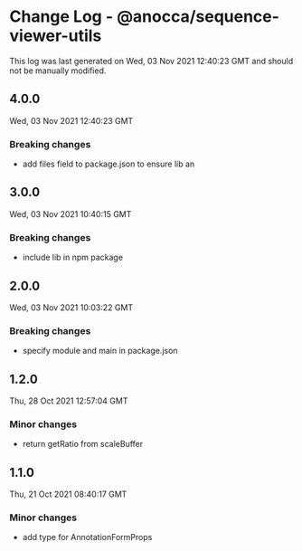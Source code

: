 # Change Log - @anocca/sequence-viewer-utils

This log was last generated on Wed, 03 Nov 2021 12:40:23 GMT and should not be manually modified.

## 4.0.0
Wed, 03 Nov 2021 12:40:23 GMT

### Breaking changes

- add files field to package.json to ensure lib an

## 3.0.0
Wed, 03 Nov 2021 10:40:15 GMT

### Breaking changes

- include lib in npm package

## 2.0.0
Wed, 03 Nov 2021 10:03:22 GMT

### Breaking changes

- specify module and main in package.json

## 1.2.0
Thu, 28 Oct 2021 12:57:04 GMT

### Minor changes

- return getRatio from scaleBuffer

## 1.1.0
Thu, 21 Oct 2021 08:40:17 GMT

### Minor changes

- add type for AnnotationFormProps

